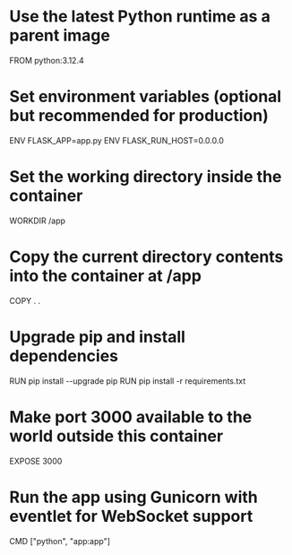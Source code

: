 # Use the latest Python runtime as a parent image
FROM python:3.12.4

# Set environment variables (optional but recommended for production)
ENV FLASK_APP=app.py
ENV FLASK_RUN_HOST=0.0.0.0

# Set the working directory inside the container
WORKDIR /app

# Copy the current directory contents into the container at /app
COPY . .

# Upgrade pip and install dependencies
RUN pip install --upgrade pip
RUN pip install -r requirements.txt

# Make port 3000 available to the world outside this container
EXPOSE 3000

# Run the app using Gunicorn with eventlet for WebSocket support
CMD ["python", "app:app"]

